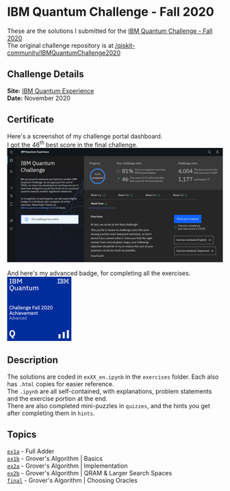 # IBM Quantum Challenge - Fall 2020  
  
These are the solutions I submitted for the [IBM Quantum Challenge - Fall 2020](https://quantum-computing.ibm.com/challenges)  
The original challenge repository is at [/qiskit-community/IBMQuantumChallenge2020](https://github.com/qiskit-community/IBMQuantumChallenge2020)  
  
## Challenge Details  
__Site:__ [IBM Quantum Experience](https://quantum-computing.ibm.com/challenges)  
__Date:__ November 2020  
  
## Certificate  
Here's a screenshot of my challenge portal dashboard.  
I got the 46<sup>th</sup> best score in the final challenge.  
[![IBMQ Challenge Portal Screenshot](challenge_portal.png)](https://quantum-computing.ibm.com/challenges)    
  
And here's my advanced badge, for completing all the exercises.  
[<img src="./ibm-quantum-challenge-fall-2020-advanced.png" alt="IBM Quantum Challenge - Fall 2020 - Advanced Badge" height="150px">](https://www.youracclaim.com/badges/f6f9a29e-0c4c-4303-b47f-90f63e8c74b2/public_url)  
  
## Description  
The solutions are coded in `exXX_en.ipynb` in the `exercises` folder. Each also has `.html` copies for easier reference.  
The `.ipynb` are all self-contained, with explanations, problem statements and the exercise portion at the end.  
There are also completed mini-puzzles in `quizzes`, and the hints you get after completing them in `hints`.  
  
## Topics  
[`ex1a`](exercises/week-1) - Full Adder  
[`ex1b`](exercises/week-1) - Grover's Algorithm | Basics  
[`ex2a`](exercises/week-2) - Grover's Algorithm | Implementation  
[`ex2b`](exercises/week-2) - Grover's Algorithm | QRAM & Larger Search Spaces  
[`final`](exercises/week-3) - Grover's Algorithm | Choosing Oracles  